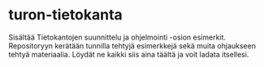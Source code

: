 # turon-tietokanta
Sisältää Tietokantojen suunnittelu ja ohjelmointi -osion esimerkit. Repositoryyn kerätään tunnilla tehtyjä esimerkkejä sekä muita ohjaukseen tehtyä materiaalia. Löydät ne kaikki siis aina täältä ja voit ladata itsellesi.

